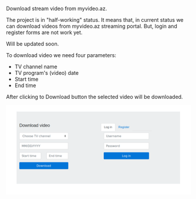 Download stream video from myvideo.az.

The project is in "half-working" status. It means that, in current status we can download videos from myvideo.az streaming portal. But, login and register forms are not work yet.

Will be updated soon.

To download video we need four parameters:
  * TV channel name
  * TV program's (video) date
  * Start time
  * End time

  After clicking to Download button the selected video will be downloaded.

![index page](https://raw.githubusercontent.com/Shik0/MyVideo/master/images/myvideo_index.png)
